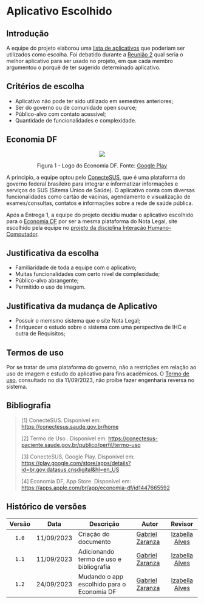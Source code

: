 # Aplicativo Escolhido

## Introdução

A equipe do projeto elaborou uma [lista de aplicativos](https://github.com/Requisitos-de-Software/2023.2-ConecteSUS/blob/main/docs/planejamento%20do%20projeto/lista-apps-avaliados.md) que poderiam ser utilizados como escolha. Foi debatido durante a [Reunião 2](https://github.com/Requisitos-de-Software/2023.2-ConecteSUS/blob/main/docs/atas/Reunião%202%20-%2005.09.2023.md) qual seria o melhor aplicativo para ser usado no projeto, em que cada membro argumentou o porquê de ter sugerido determinado aplicativo. 
## Critérios de escolha
  - Aplicativo não pode ter sido utilizado em semestres anteriores;
  - Ser do governo ou de comunidade open source;
  - Público-alvo com contato acessível;
  - Quantidade de funcionalidades e complexidade.
 
## Economia DF
<div align="center">
<img src="https://github.com/Requisitos-de-Software/2023.2-Economia-DF/blob/main/docs/imagens/economia%20df%20icone.png">
  
  Figura 1 - Logo do Economia DF. Fonte: [Google Play](https://play.google.com/store/apps/details?id=br.gov.df.fazenda.sefacil&hl=pt_BR)
</div>





A principio, a equipe optou pelo [ConecteSUS](https://play.google.com/store/apps/details?id=br.gov.datasus.cnsdigital&hl=pt_BR&gl=US), que é uma plataforma do governo federal brasileiro para integrar e informatizar informações e serviços do SUS (Sitema Único de Saúde). O aplicativo conta com diversas funcionalidades como cartão de vacinas, agendamento e visualização de exames/consultas, contatos e informações sobre a rede de saúde pública. 

Após a Entrega 1, a equipe do projeto decidiu mudar o aplicativo escolhido para o [Economia DF](https://play.google.com/store/apps/details?id=br.gov.df.fazenda.sefacil&hl=pt_BR) por ser a mesma plataforma do Nota Legal, site escolhido pela equipe no [projeto da disciplina Interação Humano-Computador](https://interacao-humano-computador.github.io/2023.2-NotaLegal/). 

## Justificativa da escolha 
 - Familiaridade de toda a equipe com o aplicativo;
 - Muitas funcionalidades com certo nível de complexidade;
 - Público-alvo abrangente;
 - Permitido o uso de imagem.

 ## Justificativa da mudança de Aplicativo
 - Possuir o memsmo sistema que o site Nota Legal;
 - Enriquecer o estudo sobre o sistema com uma perspectiva de IHC e outra de Requisitos;

 
## Termos de uso

Por se tratar de uma plataforma do governo, não a restrições em relação ao uso de imagem e estudo do aplicativo para fins acadêmicos. O [Termo de uso](https://github.com/Requisitos-de-Software/2023.2-ConecteSUS/blob/main/docs/imagens/Termo_de_Uso_ConecteSUS(11.09.23).pdf), consultado no dia 11/09/2023, não proíbe fazer engenharia reversa no sistema. 

## Bibliografia

> [1] ConecteSUS. Disponível em: https://conectesus.saude.gov.br/home
>
> [2] Termo de Uso . Disponível em: https://conectesus-paciente.saude.gov.br/publico/perfil/termo-uso
>
> [3] ConecteSUS, Google Play. Disponível em: https://play.google.com/store/apps/details?id=br.gov.datasus.cnsdigital&hl=en_US
>
> [4] Economia DF, App Store. Disponível em: https://apps.apple.com/br/app/economia-df/id1447665592

##  Histórico de versões
|Versão|Data|Descrição|Autor|Revisor|
|:----:|----|---------|-----|:-------:|
|`1.0`|11/09/2023|Criação do documento|[Gabriel Zaranza](https://github.com/GZaranza) |[Izabella Alves](https://github.com/izabellaalves)|
|`1.1`|11/09/2023|Adicionando termo de uso e bibliografia|[Gabriel Zaranza](https://github.com/GZaranza) |[Izabella Alves](https://github.com/izabellaalves)|
|`1.2`|24/09/2023|Mudando o app escolhido para o Economia DF|[Gabriel Zaranza](https://github.com/GZaranza) |[Izabella Alves](https://github.com/izabellaalves)|
